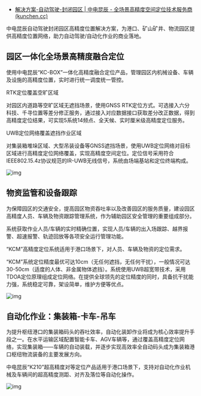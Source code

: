 - [解决方案-自动驾驶-封闭园区 | 中电昆辰 - 全场景高精度空间定位技术服务商 (kunchen.cc)](http://www.kunchen.cc/solutions/autopilot/enclosed_area)

中电昆辰自动驾驶封闭园区高精度位置解决方案，为港口、矿山矿井、物流园区提供高精度位置网络，助力自动驾驶/自动化作业的商业落地。

## 园区一体化全场景高精度融合定位

使用中电昆辰“KC-BOX”一体化高精度融合定位产品，管理园区内机械设备、车辆及设施的高精度位置，实时进行统一调度统一管控。

RTK定位覆盖空旷区域

对园区内道路等空旷区域无遮挡场景，使用GNSS RTK定位方式。可选接入六分科技、千寻位置等差分修正服务，通过接入对应数据接口获取差分改正数据，得到高精度定位结果，可实现5系统14频点、全天候、实时厘米级高精度定位服务。

UWB定位网络覆盖遮挡作业区域

对集装箱堆垛区域、大型吊装设备等GNSS遮挡场景，使用UWB定位网络对目标区域进行高精度定位网络覆盖，实现高精度空间定位。定位信号采用符合IEEE802.15.4z协议规范的IR-UWB无线信号，系统由场端基站和定位终端构成。

![img](http://www.kunchen.cc/sites/default/files/zdkc_upload/solution/solution_architecture.png)

## 物资监管和设备跟踪

为保障园区的交通安全，提高园区物资吞吐率以及改善园区的服务质量，建设园区高精度人员、车辆及物资跟踪管理系统，作为辅助园区安全管理的重要组成部分。

系统获取作业人员/车辆的实时精确位置，实现人员/车辆的出入场跟踪、越界报警、超速报警、轨迹回放等各项安全运行管理功能。

“KCM”高精度定位系统适用于港口场景下，对人员、车辆及物资的定位需求。

 “KCM”系统定位精度最优可达10cm（无任何遮挡，无任何干扰），一般情况可达30-50cm（适度的人体、非金属物体遮挡）。系统使用UWB超宽带技术，采用TDOA定位原理组成定位网络。在提供全球领先的定位精度的同时，具备抗干扰能力强，系统稳定可靠，架设简单，维护方便等优点。

![img](http://www.kunchen.cc/sites/default/files/zdkc_upload/solution/solution_kcm_architecture.png)

## 自动化作业：集装箱-卡车-吊车

为提升枢纽港口的集装箱码头的吞吐效率，自动化装卸作业将成为核心效率提升手段之一。在水平运输区域配置智能卡车、AGV车辆等，通过覆盖高精度定位网络，实现集装箱——车辆的自动装载，并逐步实现高效率全自动码头成为集装箱港口枢纽物流装备的主要发展方向。

中电昆辰“K210”超高精度对等定位产品适用于港口场景下，支持对自动化作业机械及车辆间的超高精度测距、对齐及落位等自动化操作。

![img](http://www.kunchen.cc/sites/default/files/zdkc_upload/solution/solution_k200_architecture.png)